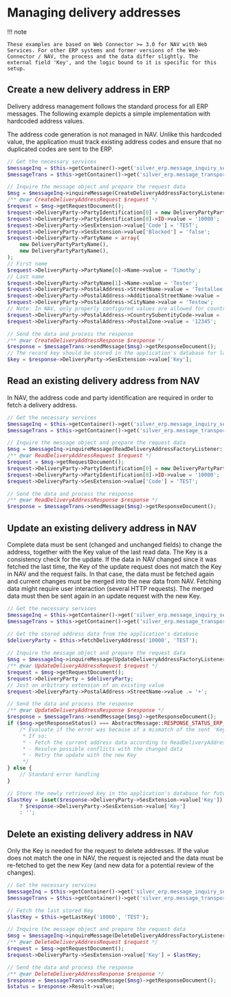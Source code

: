# Managing delivery addresses

!!! note

    These examples are based on Web Connector >= 3.0 for NAV with Web Services. For other ERP systems and former versions of the Web-Connector / NAV, the process and the data differ slightly. The external field 'Key', and the logic bound to it is specific for this setup.

## Create a new delivery address in ERP

Delivery address management follows the standard process for all ERP messages.
The following example depicts a simple implementation with hardcoded address values.

The address code generation is not managed in NAV. Unlike this hardcoded value,
the application must track existing address codes and ensure that no duplicated codes
are sent to the ERP.

``` php
// Get the necessary services
$messageInq = $this->getContainer()->get('silver_erp.message_inquiry_service');
$messageTrans = $this->getContainer()->get('silver_erp.message_transport');

// Inquire the message object and prepare the request data
$msg = $messageInq->inquireMessage(CreateDeliveryAddressFactoryListener::CREATEDELIVERYADDRESS);
/** @var CreateDeliveryAddressRequest $request */
$request = $msg->getRequestDocument();
$request->DeliveryParty->PartyIdentification[0] = new DeliveryPartyPartyIdentification();
$request->DeliveryParty->PartyIdentification[0]->ID->value = '10000';
$request->DeliveryParty->SesExtension->value['Code'] = 'TEST';
$request->DeliveryParty->SesExtension->value['Blocked'] = 'false';
$request->DeliveryParty->PartyName = array(
    new DeliveryPartyPartyName(),
    new DeliveryPartyPartyName(),
);
// First name
$request->DeliveryParty->PartyName[0]->Name->value = 'Timothy';
// Last name
$request->DeliveryParty->PartyName[1]->Name->value = 'Tester';
$request->DeliveryParty->PostalAddress->StreetName->value = 'Testallee 1';
$request->DeliveryParty->PostalAddress->AdditionalStreetName->value = 'Gassenstr.';
$request->DeliveryParty->PostalAddress->CityName->value = 'Testow';
// Note: In NAV, only properly configured values are allowed for country codes.
$request->DeliveryParty->PostalAddress->CountrySubentityCode->value = '';
$request->DeliveryParty->PostalAddress->PostalZone->value = '12345';

// Send the data and process the response
/** @var CreateDeliveryAddressResponse $response */
$response = $messageTrans->sendMessage($msg)->getResponseDocument();
// The record key should be stored in the application's database for later updates.
$key = $response->DeliveryParty->SesExtension->value['Key'];
```

## Read an existing delivery address from NAV

In NAV, the address code and party identification are required in order to fetch a delivery address.

``` php
// Get the necessary services
$messageInq = $this->getContainer()->get('silver_erp.message_inquiry_service');
$messageTrans = $this->getContainer()->get('silver_erp.message_transport');

// Inquire the message object and prepare the request data
$msg = $messageInq->inquireMessage(ReadDeliveryAddressFactoryListener::READDELIVERYADDRESS);
/** @var ReadDeliveryAddressRequest $request */
$request = $msg->getRequestDocument();
$request->DeliveryParty->PartyIdentification[0] = new DeliveryPartyPartyIdentification();
$request->DeliveryParty->PartyIdentification[0]->ID->value = '10000';
$request->DeliveryParty->SesExtension->value['Code'] = 'TEST';

// Send the data and process the response
/** @var ReadDeliveryAddressResponse $response */
$response = $messageTrans->sendMessage($msg)->getResponseDocument();
```

## Update an existing delivery address in NAV

Complete data must be sent (changed and unchanged fields) to change the address,
together with the Key value of the last read data. The Key is a consistency check for the update.
If the data in NAV changed since it was fetched the last time, the Key of the update request does not match the Key in NAV and the request fails.
In that case, the data must be fetched again and current changes must be merged into the new data from NAV.
Fetching data might require user interaction (several HTTP requests).
The merged data must then be sent again in an update request with the new Key.

``` php
// Get the necessary services
$messageInq = $this->getContainer()->get('silver_erp.message_inquiry_service');
$messageTrans = $this->getContainer()->get('silver_erp.message_transport');

// Get the stored address data from the application's database
$deliveryParty = $this->fetchDeliveryAddress('10000', 'TEST');
    
// Inquire the message object and prepare the request data
$msg = $messageInq->inquireMessage(UpdateDeliveryAddressFactoryListener::UPDATEDELIVERYADDRESS);
/** @var UpdateDeliveryAddressRequest $request */
$request = $msg->getRequestDocument();
$request->DeliveryParty = $deliveryParty;
// Just an arbitrary extension of an existing value
$request->DeliveryParty->PostalAddress->StreetName->value .= '+';

// Send the data and process the response
/** @var UpdateDeliveryAddressResponse $response */
$response = $messageTrans->sendMessage($msg)->getResponseDocument();
if ($msg->getResponseStatus() === AbstractMessage::RESPONSE_STATUS_ERP_ERROR) {
    /* Evaluate if the error was because of a mismatch of the sent 'Key' value
     * If so:
     * - Fetch the current address data according to ReadDeliveryAddress
     * - Resolve possible conflicts with the changed data
     * - Retry the update with the new Key
     */
} else {
    // Standard error handling
}

// Store the newly retrieved key in the application's database for future updates
$lastKey = isset($response->DeliveryParty->SesExtension->value['Key'])
    ? $response->DeliveryParty->SesExtension->value['Key']
    : '';
```

## Delete an existing delivery address in NAV

Only the Key is needed for the request to delete addresses.
If the value does not match the one in NAV, the request is rejected and the data must be re-fetched
to get the new Key (and new data for a potential review of the changes).

``` php
// Get the necessary services
$messageInq = $this->getContainer()->get('silver_erp.message_inquiry_service');
$messageTrans = $this->getContainer()->get('silver_erp.message_transport');

// Fetch the last stored Key
$lastKey = $this->getLastKey('10000', 'TEST');

// Inquire the message object and prepare the request data
$msg = $messageInq->inquireMessage(DeleteDeliveryAddressFactoryListener::DELETEDELIVERYADDRESS);
/** @var DeleteDeliveryAddressRequest $request */
$request = $msg->getRequestDocument();
$request->DeliveryParty->SesExtension->value['Key'] = $lastKey;

// Send the data and process the response
/** @var DeleteDeliveryAddressResponse $response */
$response = $messageTrans->sendMessage($msg)->getResponseDocument();
$status = $response->Result->value;
```
